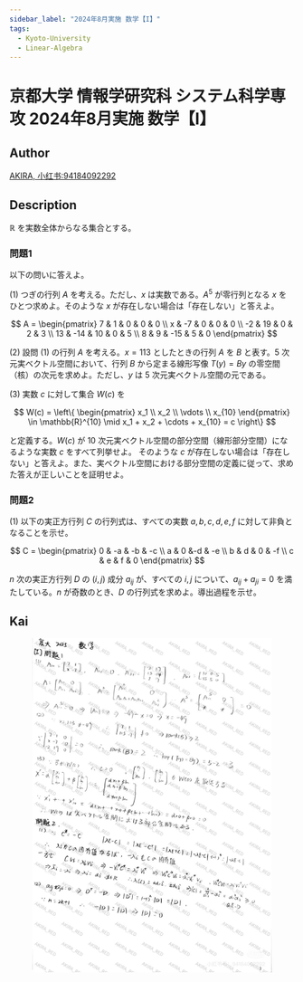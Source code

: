 ```yaml
---
sidebar_label: "2024年8月実施 数学【I】"
tags:
  - Kyoto-University
  - Linear-Algebra
---
```

# 京都大学 情報学研究科 システム科学専攻 2024年8月実施 数学【I】

## **Author**
[AKIRA, 小红书:94184092292](http://xhslink.com/m/8bKqJGibBtz)

## **Description**
$\mathbb{R}$ を実数全体からなる集合とする。

### 問題1
以下の問いに答えよ。

(1) つぎの行列 $A$ を考える。ただし、$x$ は実数である。$A^5$ が零行列となる $x$ をひとつ求めよ。そのような $x$ が存在しない場合は「存在しない」と答えよ。

$$
A =
\begin{pmatrix}
7 & 1 & 0 & 0 & 0 \\
x & -7 & 0 & 0 & 0 \\
-2 & 19 & 0 & 2 & 3 \\
13 & -14 & 10 & 0 & 5 \\
8 & 9 & -15 & 5 & 0
\end{pmatrix}
$$

(2) 設問 (1) の行列 $A$ を考える。$x = 113$ としたときの行列 $A$ を $B$ と表す。$5$ 次元実ベクトル空間において、行列 $B$ から定まる線形写像 $T(y) = By$ の零空間（核）の次元を求めよ。ただし、$y$ は 5 次元実ベクトル空間の元である。

(3) 実数 $c$ に対して集合 $W(c)$ を

$$
W(c) =
\left\{
\begin{pmatrix}
x_1 \\
x_2 \\
\vdots \\
x_{10}
\end{pmatrix}
\in \mathbb{R}^{10}
\mid
x_1 + x_2 + \cdots + x_{10} = c
\right\}
$$

と定義する。$W(c)$ が $10$ 次元実ベクトル空間の部分空間（線形部分空間）になるような実数 $c$ をすべて列挙せよ。
そのような $c$ が存在しない場合は「存在しない」と答えよ。また、実ベクトル空間における部分空間の定義に従って、求めた答えが正しいことを証明せよ。

### 問題2
(1) 以下の実正方行列 $C$ の行列式は、すべての実数 $a,b,c,d,e,f$ に対して非負となることを示せ。

$$
C = \begin{pmatrix}
  0 & -a & -b & -c \\
  a & 0 &-d & -e \\
  b & d & 0 & -f \\
  c & e & f & 0
\end{pmatrix}
$$

$n$ 次の実正方行列 $D$ の $(i,j)$ 成分 $a_{ij}$ が、すべての $i,j$ について、$a_{ij} + a_{ji} = 0$ を満たしている。$n$ が奇数のとき、$D$ の行列式を求めよ。導出過程を示せ。

## **Kai**

<figure style="text-align:center;">
  <img src="https://raw.githubusercontent.com/Myyura/the_kai_project_assets/main/kakomonn/kyoto_university/informatics/sys_202408_math_I.jpg" width="650" alt=""/>
</figure>
